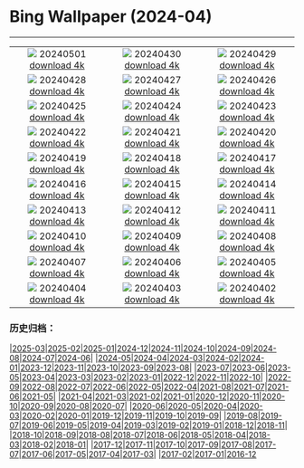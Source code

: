 # Bing Wallpaper (2024-04)
**************
| | | |
| :----: | :----: | :----: |
| ![](https://www.bing.com/th?id=OHR.MaharashtraDayIN_EN-IN1070524150_1920x1080.jpg) 20240501 [download 4k](https://www.bing.com/th?id=OHR.MaharashtraDayIN_EN-IN1070524150_UHD.jpg) | ![](https://www.bing.com/th?id=OHR.CheetahRain_EN-IN0742393676_1920x1080.jpg) 20240430 [download 4k](https://www.bing.com/th?id=OHR.CheetahRain_EN-IN0742393676_UHD.jpg) | ![](https://www.bing.com/th?id=OHR.TulouFujian_EN-IN0492710943_1920x1080.jpg) 20240429 [download 4k](https://www.bing.com/th?id=OHR.TulouFujian_EN-IN0492710943_UHD.jpg) |
| ![](https://www.bing.com/th?id=OHR.GuadalupeTexas_EN-IN9443629617_1920x1080.jpg) 20240428 [download 4k](https://www.bing.com/th?id=OHR.GuadalupeTexas_EN-IN9443629617_UHD.jpg) | ![](https://www.bing.com/th?id=OHR.LeucisticHummingbird_EN-IN0052515058_1920x1080.jpg) 20240427 [download 4k](https://www.bing.com/th?id=OHR.LeucisticHummingbird_EN-IN0052515058_UHD.jpg) | ![](https://www.bing.com/th?id=OHR.MangroveIslands_EN-IN9832664879_1920x1080.jpg) 20240426 [download 4k](https://www.bing.com/th?id=OHR.MangroveIslands_EN-IN9832664879_UHD.jpg) |
| ![](https://www.bing.com/th?id=OHR.PenguinDirections_EN-IN9440987055_1920x1080.jpg) 20240425 [download 4k](https://www.bing.com/th?id=OHR.PenguinDirections_EN-IN9440987055_UHD.jpg) | ![](https://www.bing.com/th?id=OHR.TrilliumOntario_EN-IN9010046711_1920x1080.jpg) 20240424 [download 4k](https://www.bing.com/th?id=OHR.TrilliumOntario_EN-IN9010046711_UHD.jpg) | ![](https://www.bing.com/th?id=OHR.TrinityDublin_EN-IN8692006945_1920x1080.jpg) 20240423 [download 4k](https://www.bing.com/th?id=OHR.TrinityDublin_EN-IN8692006945_UHD.jpg) |
| ![](https://www.bing.com/th?id=OHR.EarthDayTurtle_EN-IN8345337323_1920x1080.jpg) 20240422 [download 4k](https://www.bing.com/th?id=OHR.EarthDayTurtle_EN-IN8345337323_UHD.jpg) | ![](https://www.bing.com/th?id=OHR.CadesCove_EN-IN8065236190_1920x1080.jpg) 20240421 [download 4k](https://www.bing.com/th?id=OHR.CadesCove_EN-IN8065236190_UHD.jpg) | ![](https://www.bing.com/th?id=OHR.YellowstoneGeyser_EN-IN7850427265_1920x1080.jpg) 20240420 [download 4k](https://www.bing.com/th?id=OHR.YellowstoneGeyser_EN-IN7850427265_UHD.jpg) |
| ![](https://www.bing.com/th?id=OHR.OrkneyStones_EN-IN7374836671_1920x1080.jpg) 20240419 [download 4k](https://www.bing.com/th?id=OHR.OrkneyStones_EN-IN7374836671_UHD.jpg) | ![](https://www.bing.com/th?id=OHR.AvilaSpain_EN-IN0356835550_1920x1080.jpg) 20240418 [download 4k](https://www.bing.com/th?id=OHR.AvilaSpain_EN-IN0356835550_UHD.jpg) | ![](https://www.bing.com/th?id=OHR.RamaNavami_EN-IN9596495490_1920x1080.jpg) 20240417 [download 4k](https://www.bing.com/th?id=OHR.RamaNavami_EN-IN9596495490_UHD.jpg) |
| ![](https://www.bing.com/th?id=OHR.UnionSquareNYC_EN-IN8922742719_1920x1080.jpg) 20240416 [download 4k](https://www.bing.com/th?id=OHR.UnionSquareNYC_EN-IN8922742719_UHD.jpg) | ![](https://www.bing.com/th?id=OHR.RedBallBelgium_EN-IN8566227276_1920x1080.jpg) 20240415 [download 4k](https://www.bing.com/th?id=OHR.RedBallBelgium_EN-IN8566227276_UHD.jpg) | ![](https://www.bing.com/th?id=OHR.BowlingBallCali_EN-IN9555671935_1920x1080.jpg) 20240414 [download 4k](https://www.bing.com/th?id=OHR.BowlingBallCali_EN-IN9555671935_UHD.jpg) |
| ![](https://www.bing.com/th?id=OHR.SpringApple_EN-IN6919337165_1920x1080.jpg) 20240413 [download 4k](https://www.bing.com/th?id=OHR.SpringApple_EN-IN6919337165_UHD.jpg) | ![](https://www.bing.com/th?id=OHR.SunsetArchesNP_EN-IN6303798919_1920x1080.jpg) 20240412 [download 4k](https://www.bing.com/th?id=OHR.SunsetArchesNP_EN-IN6303798919_UHD.jpg) | ![](https://www.bing.com/th?id=OHR.EidPrayers_EN-IN0060751560_1920x1080.jpg) 20240411 [download 4k](https://www.bing.com/th?id=OHR.EidPrayers_EN-IN0060751560_UHD.jpg) |
| ![](https://www.bing.com/th?id=OHR.DragonWaterfall_EN-IN9973868102_1920x1080.jpg) 20240410 [download 4k](https://www.bing.com/th?id=OHR.DragonWaterfall_EN-IN9973868102_UHD.jpg) | ![](https://www.bing.com/th?id=OHR.SpringCub_EN-IN5365120354_1920x1080.jpg) 20240409 [download 4k](https://www.bing.com/th?id=OHR.SpringCub_EN-IN5365120354_UHD.jpg) | ![](https://www.bing.com/th?id=OHR.OwlSiblings_EN-IN5156349531_1920x1080.jpg) 20240408 [download 4k](https://www.bing.com/th?id=OHR.OwlSiblings_EN-IN5156349531_UHD.jpg) |
| ![](https://www.bing.com/th?id=OHR.BeaverDenali_EN-IN4459281854_1920x1080.jpg) 20240407 [download 4k](https://www.bing.com/th?id=OHR.BeaverDenali_EN-IN4459281854_UHD.jpg) | ![](https://www.bing.com/th?id=OHR.JapanHimeji_EN-IN7756531371_1920x1080.jpg) 20240406 [download 4k](https://www.bing.com/th?id=OHR.JapanHimeji_EN-IN7756531371_UHD.jpg) | ![](https://www.bing.com/th?id=OHR.BahamasSpace_EN-IN3761019154_1920x1080.jpg) 20240405 [download 4k](https://www.bing.com/th?id=OHR.BahamasSpace_EN-IN3761019154_UHD.jpg) |
| ![](https://www.bing.com/th?id=OHR.AntelopeBotswana_EN-IN7984191548_1920x1080.jpg) 20240404 [download 4k](https://www.bing.com/th?id=OHR.AntelopeBotswana_EN-IN7984191548_UHD.jpg) | ![](https://www.bing.com/th?id=OHR.TeaPlantation_EN-IN7563100977_1920x1080.jpg) 20240403 [download 4k](https://www.bing.com/th?id=OHR.TeaPlantation_EN-IN7563100977_UHD.jpg) | ![](https://www.bing.com/th?id=OHR.JutlandSpring_EN-IN7251097604_1920x1080.jpg) 20240402 [download 4k](https://www.bing.com/th?id=OHR.JutlandSpring_EN-IN7251097604_UHD.jpg) |

### 历史归档：

|[2025-03](/../2025-03/2025-03.md)|[2025-02](/../2025-02/2025-02.md)|[2025-01](/../2025-01/2025-01.md)|[2024-12](/../2024-12/2024-12.md)|[2024-11](/../2024-11/2024-11.md)|[2024-10](/../2024-10/2024-10.md)|[2024-09](/../2024-09/2024-09.md)|[2024-08](/../2024-08/2024-08.md)|[2024-07](/../2024-07/2024-07.md)|[2024-06](/../2024-06/2024-06.md)|
|[2024-05](/../2024-05/2024-05.md)|[2024-04](/2024-04.md)|[2024-03](/../2024-03/2024-03.md)|[2024-02](/../2024-02/2024-02.md)|[2024-01](/../2024-01/2024-01.md)|[2023-12](/../2023-12/2023-12.md)|[2023-11](/../2023-11/2023-11.md)|[2023-10](/../2023-10/2023-10.md)|[2023-09](/../2023-09/2023-09.md)|[2023-08](/../2023-08/2023-08.md)|
|[2023-07](/../2023-07/2023-07.md)|[2023-06](/../2023-06/2023-06.md)|[2023-05](/../2023-05/2023-05.md)|[2023-04](/../2023-04/2023-04.md)|[2023-03](/../2023-03/2023-03.md)|[2023-02](/../2023-02/2023-02.md)|[2023-01](/../2023-01/2023-01.md)|[2022-12](/../2022-12/2022-12.md)|[2022-11](/../2022-11/2022-11.md)|[2022-10](/../2022-10/2022-10.md)|
|[2022-09](/../2022-09/2022-09.md)|[2022-08](/../2022-08/2022-08.md)|[2022-07](/../2022-07/2022-07.md)|[2022-06](/../2022-06/2022-06.md)|[2022-05](/../2022-05/2022-05.md)|[2022-04](/../2022-04/2022-04.md)|[2021-08](/../2021-08/2021-08.md)|[2021-07](/../2021-07/2021-07.md)|[2021-06](/../2021-06/2021-06.md)|[2021-05](/../2021-05/2021-05.md)|
|[2021-04](/../2021-04/2021-04.md)|[2021-03](/../2021-03/2021-03.md)|[2021-02](/../2021-02/2021-02.md)|[2021-01](/../2021-01/2021-01.md)|[2020-12](/../2020-12/2020-12.md)|[2020-11](/../2020-11/2020-11.md)|[2020-10](/../2020-10/2020-10.md)|[2020-09](/../2020-09/2020-09.md)|[2020-08](/../2020-08/2020-08.md)|[2020-07](/../2020-07/2020-07.md)|
|[2020-06](/../2020-06/2020-06.md)|[2020-05](/../2020-05/2020-05.md)|[2020-04](/../2020-04/2020-04.md)|[2020-03](/../2020-03/2020-03.md)|[2020-02](/../2020-02/2020-02.md)|[2020-01](/../2020-01/2020-01.md)|[2019-12](/../2019-12/2019-12.md)|[2019-11](/../2019-11/2019-11.md)|[2019-10](/../2019-10/2019-10.md)|[2019-09](/../2019-09/2019-09.md)|
|[2019-08](/../2019-08/2019-08.md)|[2019-07](/../2019-07/2019-07.md)|[2019-06](/../2019-06/2019-06.md)|[2019-05](/../2019-05/2019-05.md)|[2019-04](/../2019-04/2019-04.md)|[2019-03](/../2019-03/2019-03.md)|[2019-02](/../2019-02/2019-02.md)|[2019-01](/../2019-01/2019-01.md)|[2018-12](/../2018-12/2018-12.md)|[2018-11](/../2018-11/2018-11.md)|
|[2018-10](/../2018-10/2018-10.md)|[2018-09](/../2018-09/2018-09.md)|[2018-08](/../2018-08/2018-08.md)|[2018-07](/../2018-07/2018-07.md)|[2018-06](/../2018-06/2018-06.md)|[2018-05](/../2018-05/2018-05.md)|[2018-04](/../2018-04/2018-04.md)|[2018-03](/../2018-03/2018-03.md)|[2018-02](/../2018-02/2018-02.md)|[2018-01](/../2018-01/2018-01.md)|
|[2017-12](/../2017-12/2017-12.md)|[2017-11](/../2017-11/2017-11.md)|[2017-10](/../2017-10/2017-10.md)|[2017-09](/../2017-09/2017-09.md)|[2017-08](/../2017-08/2017-08.md)|[2017-07](/../2017-07/2017-07.md)|[2017-06](/../2017-06/2017-06.md)|[2017-05](/../2017-05/2017-05.md)|[2017-04](/../2017-04/2017-04.md)|[2017-03](/../2017-03/2017-03.md)|
|[2017-02](/../2017-02/2017-02.md)|[2017-01](/../2017-01/2017-01.md)|[2016-12](/../2016-12/2016-12.md)